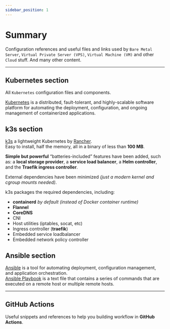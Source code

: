 ```yaml
---
sidebar_position: 1
---
```


# Summary

Configuration references and useful files and links used by `Bare Metal Server`, `Virtual Private Server (VPS)`, `Virtual Machine (VM)` and other `Cloud` stuff. And many other content.

---

## Kubernetes section

All `Kubernetes` configuration files and components.

[Kubernetes](https://kubernetes.io/) is a distributed, fault-tolerant, and highly-scalable software platform for automating the deployment, configuration, and ongoing management of containerized applications.

## k3s section

[k3s](https://k3s.io/) a lightweight Kubernetes by [Rancher](https://rancher.com/).<br/>Easy to install, half the memory, all in a binary of less than **100 MB**.

**Simple but powerful** “batteries-included” features have been added, such as: a **local storage provider**, a **service load balancer**, a **Helm controller**, and the **Traefik ingress controller**.

External dependencies have been minimized _(just a modern kernel and cgroup mounts needed)_.

k3s packages the required dependencies, including:

- **containerd** _by default (instead of Docker container runtime)_
- **Flannel**
- **CoreDNS**
- CNI
- Host utilities (iptables, socat, etc)
- Ingress controller (**traefik**)
- Embedded service loadbalancer
- Embedded network policy controller

## Ansible section

[Ansible](https://www.ansible.com/) is a tool for automating deployment, configuration management, and application orchestration.<br/>
[Ansible Playbook](https://docs.ansible.com/ansible/latest/intro_playbooks.html) is a text file that contains a series of commands that are executed on a remote host or multiple remote hosts.

---

## GitHub Actions

Useful snippets and references to help you building workflow in **GitHub Actions**.
